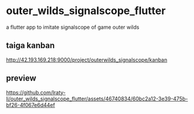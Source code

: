 # outer_wilds_signalscope_flutter
a flutter app to imitate signalscope of game outer wilds

## taiga kanban
http://42.193.169.218:9000/project/outerwilds_signalscope/kanban

## preview

https://github.com/lraty-li/outer_wilds_signalscope_flutter/assets/46740834/60bc2a12-3e39-475b-bf26-4f067e6d44ef


